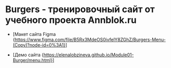 # Burgers - тренировочный сайт от учебного проекта Annblok.ru

* [Макет сайтa Figma {https://www.figma.com/file/B5Rx3MdeOS0ivfelY8ZGhZ/Burgers-Menu-(Copy)?node-id=0%3A1}]

* [Демо сайта {https://elenalobzineva.github.io/Module01-Burger/menu.html}]